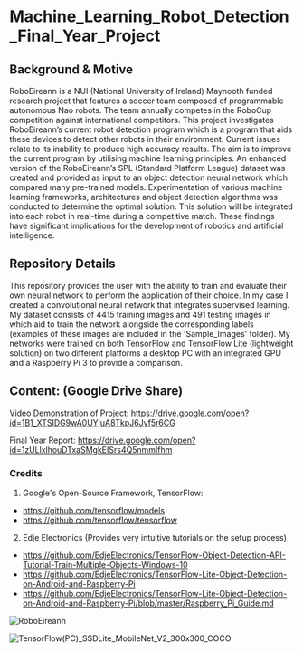 # Machine_Learning_Robot_Detection_Final_Year_Project

## Background & Motive
RoboEireann is a NUI (National University of Ireland) Maynooth funded research project that features a soccer team composed of programmable autonomous Nao robots. The team annually competes in the RoboCup competition against international competitors. This project investigates RoboEireann’s current robot detection program which is a program that aids these devices to detect other robots in their environment. Current issues relate to its inability to produce high accuracy results. The aim is to improve the current program by utilising machine learning principles. An enhanced version of the RoboEireann’s SPL (Standard Platform League) dataset was created and provided as input to an object detection neural network which compared many pre-trained models. Experimentation of various machine learning frameworks, architectures and object detection algorithms was conducted to determine the optimal solution. This solution will be integrated into each robot in real-time during a competitive match. These findings have significant implications for the development of robotics and artificial intelligence.

## Repository Details
This repository provides the user with the ability to train and evaluate their own neural network to perform the application of their choice. In my case I created a convolutional neural network that integrates supervised learning. My dataset consists of 4415 training images and 491 testing images in which aid to train the network alongside the corresponding labels (examples of these images are included in the 'Sample_Images' folder). My networks were trained on both TensorFlow and TensorFlow Lite (lightweight solution) on two different platforms a desktop PC with an integrated GPU and a Raspberry Pi 3 to provide a comparison. 

## Content: (Google Drive Share)
Video Demonstration of Project: https://drive.google.com/open?id=1B1_XTSIDG9wA0UYjuA8TkpJ6Jyf5r6CG

Final Year Report: https://drive.google.com/open?id=1zULlxlhouDTxaSMgkEISrs4Q5nmmIfhm

### Credits
1. Google's Open-Source Framework, TensorFlow:
- https://github.com/tensorflow/models
- https://github.com/tensorflow/tensorflow

2. Edje Electronics (Provides very intuitive tutorials on the setup process)
- https://github.com/EdjeElectronics/TensorFlow-Object-Detection-API-Tutorial-Train-Multiple-Objects-Windows-10
- https://github.com/EdjeElectronics/TensorFlow-Lite-Object-Detection-on-Android-and-Raspberry-Pi
- https://github.com/EdjeElectronics/TensorFlow-Lite-Object-Detection-on-Android-and-Raspberry-Pi/blob/master/Raspberry_Pi_Guide.md

![RoboEireann](https://user-images.githubusercontent.com/36043248/79983121-390c5f00-849f-11ea-8a07-588f91048098.png)

![TensorFlow(PC)_SSDLite_MobileNet_V2_300x300_COCO](https://user-images.githubusercontent.com/36043248/79983116-36aa0500-849f-11ea-897c-45f5f64ea45d.PNG)
